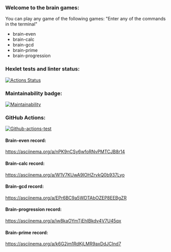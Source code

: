 ### Welcome to the brain games:
You can play any game of the following games:
"Enter any of the commands in the terminal"

- brain-even
- brain-calc
- brain-gcd
- brain-prime
- brain-progression
### Hexlet tests and linter status:

[![Actions Status](https://github.com/Pavel-nk95/frontend-project-lvl1/workflows/hexlet-check/badge.svg)](https://github.com/Pavel-nk95/frontend-project-lvl1/actions)

### Maintainability badge:

[![Maintainability](https://api.codeclimate.com/v1/badges/a99a88d28ad37a79dbf6/maintainability)](https://codeclimate.com/github/codeclimate/codeclimate/maintainability)

### GitHub Actions:

[![Github-actions-test](https://github.com/Pavel-nk95/frontend-project-lvl1/actions/workflows/github-actions-test.yml/badge.svg)](https://github.com/Pavel-nk95/frontend-project-lvl1/actions/workflows/github-actions-test.yml)

#### Brain-even record:
https://asciinema.org/a/nPK9nCSy6wfoRNvPMTCJB8r14

#### Brain-calc record:
https://asciinema.org/a/W1V7KUwA9IOHZrvkQ0b937Lyo

#### Brain-gcd record:
https://asciinema.org/a/EPr6BC9a5WDTAbOZEP8EEBgZR

#### Brain-progression record:
https://asciinema.org/a/iw8kaOYmTjEhIBkdv4V7U45qx

#### Brain-prime record:
https://asciinema.org/a/k6G2jm1RdKjLMR9axDdJCInd7
